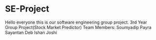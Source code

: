 # SE-Project
Hello everyone this is our software engineering group project.
3rd Year Group Project(Stock Market Predictor)
Team Members:
Soumyadip Payra
Sayantan Deb
Ishan Joshi

